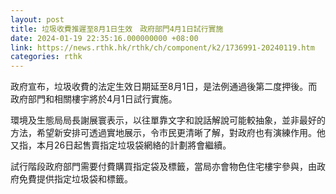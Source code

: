 ```yaml
---
layout: post
title: 垃圾收費推遲至8月1日生效　政府部門4月1日試行實施
date: 2024-01-19 22:35:16.000000000 +08:00
link: https://news.rthk.hk/rthk/ch/component/k2/1736991-20240119.htm
categories: rthk
---
```


政府宣布，垃圾收費的法定生效日期延至8月1日，是法例通過後第二度押後。而政府部門和相關樓宇將於4月1日試行實施。

環境及生態局局長謝展寰表示，以往單靠文字和說話解說可能較抽象，並非最好的方法，希望新安排可透過實地展示，令市民更清晰了解，對政府也有演練作用。他又指，本月26日起售賣指定垃圾袋網絡的計劃將會繼續。

試行階段政府部門需要付費購買指定袋及標籤，當局亦會物色住宅樓宇參與，由政府免費提供指定垃圾袋和標籤。
